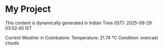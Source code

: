 # My Project

This content is dynamically generated in Indian Time (IST): 2025-09-29 03:52:40 IST


Current Weather in Coimbatore:
Temperature: 21.74 °C
Condition: overcast clouds

